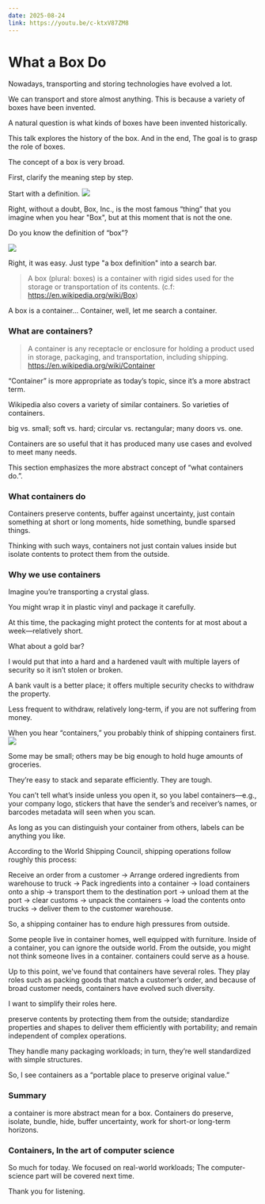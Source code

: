 ```yaml
---
date: 2025-08-24
link: https://youtu.be/c-ktxV87ZM8
---
```


# What a Box Do

Nowadays, transporting and storing technologies have evolved a lot.

We can transport and store almost anything.
This is because a variety of boxes have been invented.

A natural question is what kinds of boxes have been invented historically.

This talk explores the history of the box. And in the end, The goal is to grasp the role of boxes.

The concept of a box is very broad. 

First, clarify the meaning step by step.

Start with a definition.
![](https://storage.googleapis.com/zenn-user-upload/3cd3a1f8a164-20250822.png)

Right, without a doubt, Box, Inc., is the most famous “thing” that you imagine when you hear "Box", but at this moment that is not the one.

Do you know the definition of “box”?

![](https://storage.googleapis.com/zenn-user-upload/6003ad59aacc-20250822.png)

Right, it was easy. Just type "a box definition" into a search bar.
> A box (plural: boxes) is a container with rigid sides used for the storage or transportation of its contents.
> (c.f: https://en.wikipedia.org/wiki/Box)

A box is a container... Container, well, let me search a container.

### What are containers?
> A container is any receptacle or enclosure for holding a product used in storage, packaging, and transportation, including shipping.
https://en.wikipedia.org/wiki/Container

“Container” is more appropriate as today’s topic, since it’s a more abstract term.

Wikipedia also covers a variety of similar containers. So varieties of containers.

big vs. small; soft vs. hard; circular vs. rectangular; many doors vs. one.

Containers are so useful that it has produced many use cases and evolved to meet many needs.

This section emphasizes the more abstract concept of “what containers do.”.

### What containers do

Containers preserve contents, buffer against uncertainty, just contain something at short or long moments, hide something, bundle sparsed things.

Thinking with such ways, containers not just contain values inside but isolate contents to protect them from the outside.

### Why we use containers
Imagine you’re transporting a crystal glass. 

You might wrap it in plastic vinyl and package it carefully. 

At this time, the packaging might protect the contents for at most about a week—relatively short.

What about a gold bar?

I would put that into a hard and a hardened vault with multiple layers of security so it isn’t stolen or broken. 

A bank vault is a better place; it offers multiple security checks to withdraw the property. 

Less frequent to withdraw, relatively long-term, if you are not suffering from money.

When you hear “containers,” you probably think of shipping containers first.
![](https://storage.googleapis.com/zenn-user-upload/6d6769016288-20250823.png)

Some may be small; others may be big enough to hold huge amounts of groceries.

They’re easy to stack and separate efficiently.
They are tough. 

You can’t tell what’s inside unless you open it, so you label containers—e.g., your company logo, stickers that have the sender’s and receiver’s names, or barcodes metadata will seen when you scan.

As long as you can distinguish your container from others, labels can be anything you like. 

According to the World Shipping Council, shipping operations follow roughly this process:

Receive an order from a customer → 
Arrange ordered ingredients from warehouse to truck → Pack ingredients into a container → 
load containers onto a ship → 
transport them to the destination port → 
unload them at the port → clear customs → 
unpack the containers → 
load the contents onto trucks → 
deliver them to the customer warehouse.

So, a shipping container has to endure high pressures from outside.

Some people live in container homes, well equipped with furniture. 
Inside of a container, you can ignore the outside world. From the outside, you might not think someone lives in a container. 
containers could serve as a house.

Up to this point, we've found that containers have several roles.
They play roles such as packing goods that match a customer’s order, and because of broad customer needs, containers have evolved such diversity.

I want to simplify their roles here.

preserve contents by protecting them from the outside; standardize properties and shapes to deliver them efficiently with portability; and remain independent of complex operations.

They handle many packaging workloads; in turn, they’re well standardized with simple structures.

So, I see containers as a “portable place to preserve original value.”

### Summary
a container is more abstract mean for a box.
Containers do preserve, isolate, bundle, hide, buffer uncertainty, work for short-or long-term horizons.

### Containers, In the art of computer science
So much for today. We focused on real-world workloads; The computer-science part will be covered next time.

Thank you for listening.


